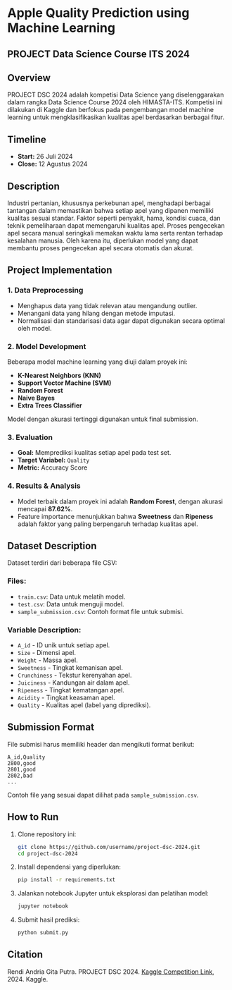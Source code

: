 # Apple Quality Prediction using Machine Learning

## PROJECT Data Science Course ITS 2024

## Overview
PROJECT DSC 2024 adalah kompetisi Data Science yang diselenggarakan dalam rangka Data Science Course 2024 oleh HIMASTA-ITS. Kompetisi ini dilakukan di Kaggle dan berfokus pada pengembangan model machine learning untuk mengklasifikasikan kualitas apel berdasarkan berbagai fitur.

## Timeline
- **Start:** 26 Juli 2024  
- **Close:** 12 Agustus 2024  

## Description
Industri pertanian, khususnya perkebunan apel, menghadapi berbagai tantangan dalam memastikan bahwa setiap apel yang dipanen memiliki kualitas sesuai standar. Faktor seperti penyakit, hama, kondisi cuaca, dan teknik pemeliharaan dapat memengaruhi kualitas apel. Proses pengecekan apel secara manual seringkali memakan waktu lama serta rentan terhadap kesalahan manusia. Oleh karena itu, diperlukan model yang dapat membantu proses pengecekan apel secara otomatis dan akurat.

## Project Implementation
### 1. Data Preprocessing
- Menghapus data yang tidak relevan atau mengandung outlier.
- Menangani data yang hilang dengan metode imputasi.
- Normalisasi dan standarisasi data agar dapat digunakan secara optimal oleh model.

### 2. Model Development
Beberapa model machine learning yang diuji dalam proyek ini:
- **K-Nearest Neighbors (KNN)**
- **Support Vector Machine (SVM)**
- **Random Forest**
- **Naive Bayes**
- **Extra Trees Classifier**

Model dengan akurasi tertinggi digunakan untuk final submission.

### 3. Evaluation
- **Goal:** Memprediksi kualitas setiap apel pada test set.
- **Target Variabel:** `Quality`
- **Metric:** Accuracy Score

### 4. Results & Analysis
- Model terbaik dalam proyek ini adalah **Random Forest**, dengan akurasi mencapai **87.62%**.
- Feature importance menunjukkan bahwa **Sweetness** dan **Ripeness** adalah faktor yang paling berpengaruh terhadap kualitas apel.

## Dataset Description
Dataset terdiri dari beberapa file CSV:

### Files:
- `train.csv`: Data untuk melatih model.
- `test.csv`: Data untuk menguji model.
- `sample_submission.csv`: Contoh format file untuk submisi.

### Variable Description:
- `A_id` - ID unik untuk setiap apel.
- `Size` - Dimensi apel.
- `Weight` - Massa apel.
- `Sweetness` - Tingkat kemanisan apel.
- `Crunchiness` - Tekstur kerenyahan apel.
- `Juiciness` - Kandungan air dalam apel.
- `Ripeness` - Tingkat kematangan apel.
- `Acidity` - Tingkat keasaman apel.
- `Quality` - Kualitas apel (label yang diprediksi).

## Submission Format
File submisi harus memiliki header dan mengikuti format berikut:
```
A_id,Quality
2800,good
2801,good
2802,bad
...
```
Contoh file yang sesuai dapat dilihat pada `sample_submission.csv`.

## How to Run
1. Clone repository ini:
   ```bash
   git clone https://github.com/username/project-dsc-2024.git
   cd project-dsc-2024
   ```
2. Install dependensi yang diperlukan:
   ```bash
   pip install -r requirements.txt
   ```
3. Jalankan notebook Jupyter untuk eksplorasi dan pelatihan model:
   ```bash
   jupyter notebook
   ```
4. Submit hasil prediksi:
   ```bash
   python submit.py
   ```

## Citation
Rendi Andria Gita Putra. PROJECT DSC 2024. [Kaggle Competition Link](https://kaggle.com/competitions/dsc-2024-temporary), 2024. Kaggle.
